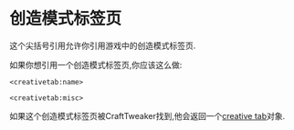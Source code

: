 # 创造模式标签页

这个尖括号引用允许你引用游戏中的创造模式标签页.


如果你想引用一个创造模式标签页,你应该这么做:

```
<creativetab:name>

<creativetab:misc>
```

如果这个创造模式标签页被CraftTweaker找到,他会返回一个[creative tab](/Mods/ContentTweaker/Vanilla/Creatable_Content/Creative_Tab)对象.
